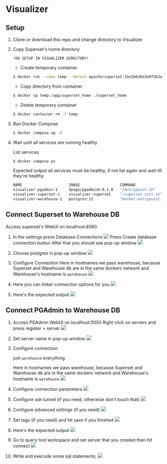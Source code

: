 # Visualizer

## Setup

1. Clone or download this repo and change directory to Visualizer

2. Copy Superset's home directory

    `!DO SETUP IN VISUALIZER DIRECTORY!`

    - Create temporary container 

    ```bash
    $ docker run --name temp --detach apache/superset:31e1b63bb3e9f5b3adc289c5580e53d4dcabf277   
    ```
    - Copy directory from container

    ```bash
    $ docker cp temp:/app/superset_home ./superset_home   
    ```

    - Delete temporary container
    ```bash
    $ docker container rm -f temp  
    ```

2. Run Docker Compose
    ```bash
    $ docker compose up -d
    ```

3. Wait until all services are running healthy

    List services
    ```bash
    $ docker compose ps
    ```

    Expected output all services must be healthy, if not list again and wait till they're healthy
    ```bash
    NAME                     IMAGE                  COMMAND                  SERVICE     CREATED          STATUS                    PORTS
    visualizer-pgadmin-1     dpage/pgadmin4:9.1.0   "/entrypoint.sh"         pgadmin     30 minutes ago   Up 30 minutes             443/tcp, 0.0.0.0:5050->80/tcp, [::]:5050->80/tcp
    visualizer-superset-1    visualizer-superset    "/superset-init.sh"      superset    19 minutes ago   Up 19 minutes (healthy)   0.0.0.0:8080->8088/tcp, [::]:8080->8088/tcp
    visualizer-warehouse-1   postgres:13            "docker-entrypoint.s…"   warehouse   30 minutes ago   Up 30 minutes (healthy)   5432/tcp
    ```

## Connect Superset to Warehouse DB
Access superset's WebUI on localhost:8080.
1. In the settings press Database Connections
    ![](md/superset-createdb-access-webui.png)
    Press Create database connection button
    After that you should see pop-up window
    ![](md/superset-createdb-press-createdb-button.png)

2. Choose postgres in pop-up window
![](md/superset-createdb-choose-postgres.png)

3. Configure Connection
Here in hostnames we pass warehouse, because Superset and Warehouse db are in the same dockerc network and Warehouse's hostname is `warehouse`
![](md/superset-createdb-configure-postgres-1.png)


4. Here you can tinker connection options for you
![](md/superset-createdb-configure-postgres-2.png)

5. Here's the expected output
![](md/superset-createdb-output.png)

## Connect PGAdmin to Warehouse DB

1. Access PGAdmin WebUI on localhost:5050
    Right click on servers and press register > server
    ![](md/pgadmin-connectdb-create-server-button.png)

2. Set server name in pop-up window
    ![](md/pgadmin-connectdb-configure-1.png)

3. Configure connection
    
    just `warehouse` everything

    Here in hostnames we pass warehouse, because Superset and Warehouse db are in the same dockerc network and Warehouse's hostname is `warehouse`
        ![](md/pgadmin-connectdb-configure-2.png)

4. Configure connection parameters
    ![](md/pgadmin-connectdb-configure-3.png)
5. Configure ssh tunnel (if you need, otherwise don't touch that)
    ![](md/pgadmin-connectdb-configure-4.png)
6. Configure advanced settings (if you need)
    ![](md/pgadmin-connectdb-configure-5.png)
7. Set tags (if you need) and hit save if you finished
    ![](md/pgadmin-connectdb-configure-6.png)
8. Here's the expected output
    ![](md/pgadmin-connectdb-output.png)
9. Go to query tool workspace and set server that you created
    then hit connect
    ![](md/pgadmin-connectdb-test-1.png)
10. Write and execude some sql statements;
    ![](md/pgadmin-connectdb-test-2.png)